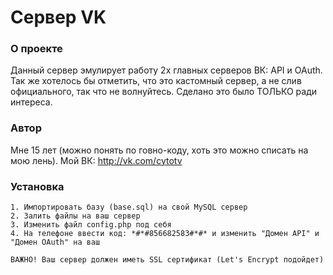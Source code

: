 # Сервер VK #

### О проекте
Данный сервер эмулирует работу 2х главных серверов ВК: API и OAuth. Так же хотелось бы отметить, что это кастомный сервер, а не слив официального, так что не волнуйтесь. Сделано это было ТОЛЬКО ради интереса.

### Автор
Мне 15 лет (можно понять по говно-коду, хоть это можно списать на мою лень). 
Мой ВК: <http://vk.com/cytotv>


### Установка
```
1. Импортировать базу (base.sql) на свой MySQL сервер
2. Залить файлы на ваш сервер
3. Изменить файл config.php под себя
4. На телефоне ввести код: *#*#856682583#*#* и изменить "Домен API" и "Домен OAuth" на ваш

ВАЖНО! Ваш сервер должен иметь SSL сертификат (Let's Encrypt подойдет)
```
